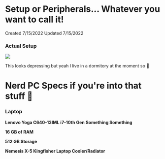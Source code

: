 # Setup or Peripherals... Whatever you want to call it!

Created 7/15/2022
Updated 7/15/2022

### Actual Setup
![](https://pbs.twimg.com/media/FQXTCwyacAAVNFd?format=jpg&name=small)

This looks depressing but yeah I live in a dormitory at the moment so :shrug:

# Nerd PC Specs if you're into that stuff 👀

### Laptop
<b>Lenovo Yoga C640-13IML i7-10th Gen Something Something</b>

<b>16 GB of RAM</b>

<b>512 GB Storage</b>

<b>Nemesis X-5 Kingfisher Laptop Cooler/Radiator</b>


